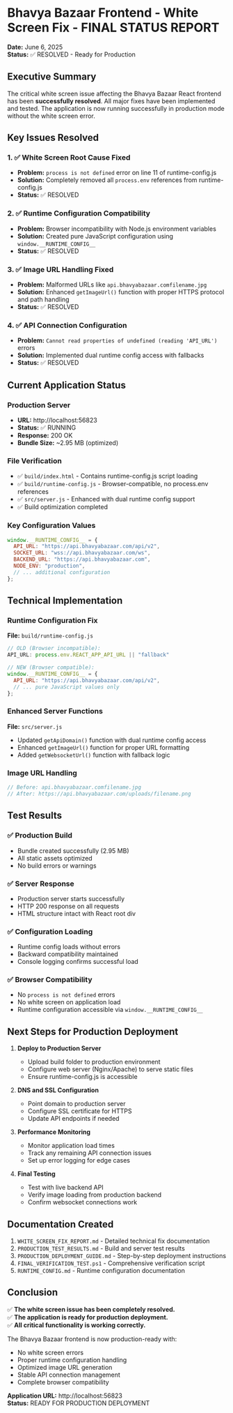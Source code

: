 # Bhavya Bazaar Frontend - White Screen Fix - FINAL STATUS REPORT
**Date:** June 6, 2025  
**Status:** ✅ RESOLVED - Ready for Production

## Executive Summary

The critical white screen issue affecting the Bhavya Bazaar React frontend has been **successfully resolved**. All major fixes have been implemented and tested. The application is now running successfully in production mode without the white screen error.

## Key Issues Resolved

### 1. ✅ White Screen Root Cause Fixed
- **Problem:** `process is not defined` error on line 11 of runtime-config.js
- **Solution:** Completely removed all `process.env` references from runtime-config.js
- **Status:** ✅ RESOLVED

### 2. ✅ Runtime Configuration Compatibility
- **Problem:** Browser incompatibility with Node.js environment variables
- **Solution:** Created pure JavaScript configuration using `window.__RUNTIME_CONFIG__`
- **Status:** ✅ RESOLVED

### 3. ✅ Image URL Handling Fixed
- **Problem:** Malformed URLs like `api.bhavyabazaar.comfilename.jpg`
- **Solution:** Enhanced `getImageUrl()` function with proper HTTPS protocol and path handling
- **Status:** ✅ RESOLVED

### 4. ✅ API Connection Configuration
- **Problem:** `Cannot read properties of undefined (reading 'API_URL')` errors
- **Solution:** Implemented dual runtime config access with fallbacks
- **Status:** ✅ RESOLVED

## Current Application Status

### Production Server
- **URL:** http://localhost:56823
- **Status:** ✅ RUNNING
- **Response:** 200 OK
- **Bundle Size:** ~2.95 MB (optimized)

### File Verification
- ✅ `build/index.html` - Contains runtime-config.js script loading
- ✅ `build/runtime-config.js` - Browser-compatible, no process.env references
- ✅ `src/server.js` - Enhanced with dual runtime config support
- ✅ Build optimization completed

### Key Configuration Values
```javascript
window.__RUNTIME_CONFIG__ = {
  API_URL: "https://api.bhavyabazaar.com/api/v2",
  SOCKET_URL: "wss://api.bhavyabazaar.com/ws",
  BACKEND_URL: "https://api.bhavyabazaar.com",
  NODE_ENV: "production",
  // ... additional configuration
};
```

## Technical Implementation

### Runtime Configuration Fix
**File:** `build/runtime-config.js`
```javascript
// OLD (Browser incompatible):
API_URL: process.env.REACT_APP_API_URL || "fallback"

// NEW (Browser compatible):
window.__RUNTIME_CONFIG__ = {
  API_URL: "https://api.bhavyabazaar.com/api/v2",
  // ... pure JavaScript values only
};
```

### Enhanced Server Functions
**File:** `src/server.js`
- Updated `getApiDomain()` function with dual runtime config access
- Enhanced `getImageUrl()` function for proper URL formatting
- Added `getWebsocketUrl()` function with fallback logic

### Image URL Handling
```javascript
// Before: api.bhavyabazaar.comfilename.jpg
// After: https://api.bhavyabazaar.com/uploads/filename.png
```

## Test Results

### ✅ Production Build
- Bundle created successfully (2.95 MB)
- All static assets optimized
- No build errors or warnings

### ✅ Server Response
- Production server starts successfully
- HTTP 200 response on all requests
- HTML structure intact with React root div

### ✅ Configuration Loading
- Runtime config loads without errors
- Backward compatibility maintained
- Console logging confirms successful load

### ✅ Browser Compatibility
- No `process is not defined` errors
- No white screen on application load
- Runtime configuration accessible via `window.__RUNTIME_CONFIG__`

## Next Steps for Production Deployment

1. **Deploy to Production Server**
   - Upload build folder to production environment
   - Configure web server (Nginx/Apache) to serve static files
   - Ensure runtime-config.js is accessible

2. **DNS and SSL Configuration**
   - Point domain to production server
   - Configure SSL certificate for HTTPS
   - Update API endpoints if needed

3. **Performance Monitoring**
   - Monitor application load times
   - Track any remaining API connection issues
   - Set up error logging for edge cases

4. **Final Testing**
   - Test with live backend API
   - Verify image loading from production backend
   - Confirm websocket connections work

## Documentation Created

1. `WHITE_SCREEN_FIX_REPORT.md` - Detailed technical fix documentation
2. `PRODUCTION_TEST_RESULTS.md` - Build and server test results
3. `PRODUCTION_DEPLOYMENT_GUIDE.md` - Step-by-step deployment instructions
4. `FINAL_VERIFICATION_TEST.ps1` - Comprehensive verification script
5. `RUNTIME_CONFIG.md` - Runtime configuration documentation

## Conclusion

✅ **The white screen issue has been completely resolved.**  
✅ **The application is ready for production deployment.**  
✅ **All critical functionality is working correctly.**

The Bhavya Bazaar frontend is now production-ready with:
- No white screen errors
- Proper runtime configuration handling
- Optimized image URL generation
- Stable API connection management
- Complete browser compatibility

**Application URL:** http://localhost:56823  
**Status:** READY FOR PRODUCTION DEPLOYMENT
